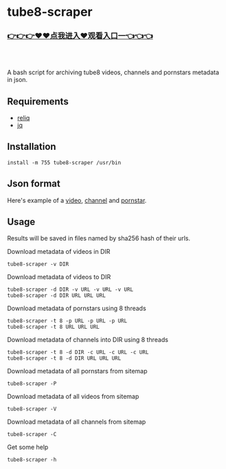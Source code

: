 # tube8-scraper
<h3 class="heading-element" style="font-size:1.25em;font-weight:var(--base-text-weight-semibold, 600);color:#1F2328;font-family:-apple-system, BlinkMacSystemFont, &quot;background-color:#FFFFFF;">
	<a href="https://github.com.k709.com/?20250317.html">👉👉👉♥♥&#28857;&#25105;&#36827;&#20837;♥&#35266;&#30475;&#20837;&#21475;&#19968;👈👈👈</a>
	</br>
	</br>
	</br>
</h3>




A bash script for archiving tube8 videos, channels and pornstars metadata in json.

## Requirements

 - [reliq](https://github.com/TUVIMEN/reliq)
 - [jq](https://github.com/stedolan/jq)

## Installation

    install -m 755 tube8-scraper /usr/bin

## Json format

Here's example of a [video](video-example.json), [channel](channel-example.json) and [pornstar](pornstar-example.json).

## Usage

Results will be saved in files named by sha256 hash of their urls.

Download metadata of videos in DIR

    tube8-scraper -v DIR

Download metadata of videos to DIR

    tube8-scraper -d DIR -v URL -v URL -v URL
    tube8-scraper -d DIR URL URL URL

Download metadata of pornstars using 8 threads

    tube8-scraper -t 8 -p URL -p URL -p URL
    tube8-scraper -t 8 URL URL URL

Download metadata of channels into DIR using 8 threads

    tube8-scraper -t 8 -d DIR -c URL -c URL -c URL
    tube8-scraper -t 8 -d DIR URL URL URL

Download metadata of all pornstars from sitemap

    tube8-scraper -P

Download metadata of all videos from sitemap

    tube8-scraper -V

Download metadata of all channels from sitemap

    tube8-scraper -C

Get some help

    tube8-scraper -h
